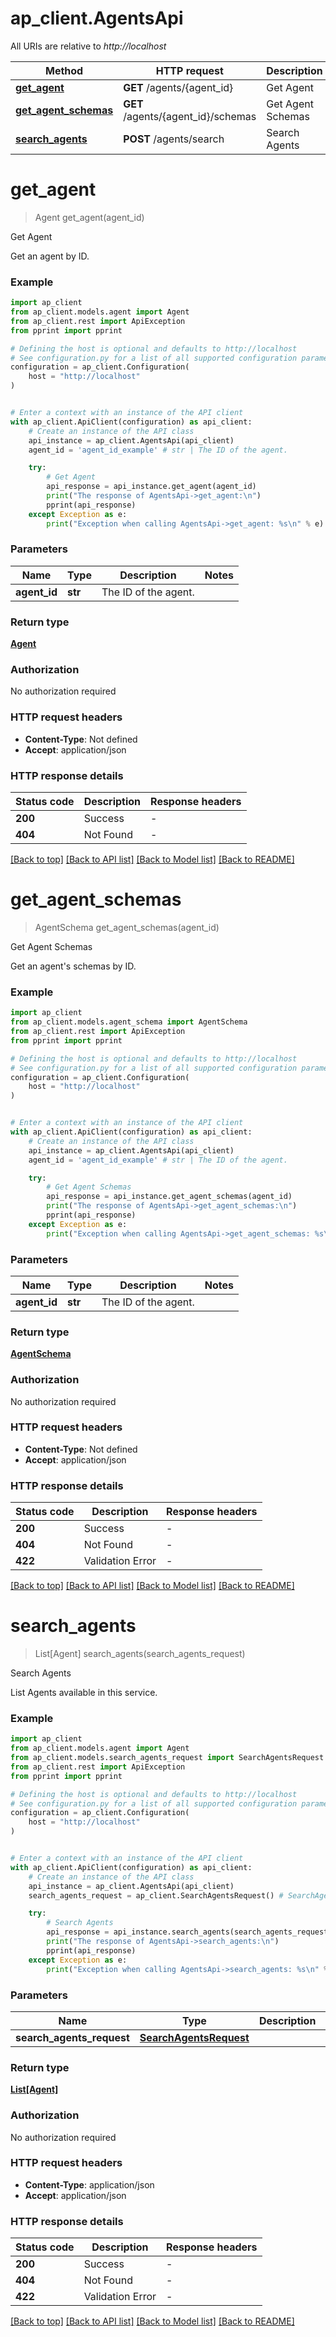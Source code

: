 # ap_client.AgentsApi

All URIs are relative to *http://localhost*

Method | HTTP request | Description
------------- | ------------- | -------------
[**get_agent**](AgentsApi.md#get_agent) | **GET** /agents/{agent_id} | Get Agent
[**get_agent_schemas**](AgentsApi.md#get_agent_schemas) | **GET** /agents/{agent_id}/schemas | Get Agent Schemas
[**search_agents**](AgentsApi.md#search_agents) | **POST** /agents/search | Search Agents


# **get_agent**
> Agent get_agent(agent_id)

Get Agent

Get an agent by ID.

### Example


```python
import ap_client
from ap_client.models.agent import Agent
from ap_client.rest import ApiException
from pprint import pprint

# Defining the host is optional and defaults to http://localhost
# See configuration.py for a list of all supported configuration parameters.
configuration = ap_client.Configuration(
    host = "http://localhost"
)


# Enter a context with an instance of the API client
with ap_client.ApiClient(configuration) as api_client:
    # Create an instance of the API class
    api_instance = ap_client.AgentsApi(api_client)
    agent_id = 'agent_id_example' # str | The ID of the agent.

    try:
        # Get Agent
        api_response = api_instance.get_agent(agent_id)
        print("The response of AgentsApi->get_agent:\n")
        pprint(api_response)
    except Exception as e:
        print("Exception when calling AgentsApi->get_agent: %s\n" % e)
```



### Parameters


Name | Type | Description  | Notes
------------- | ------------- | ------------- | -------------
 **agent_id** | **str**| The ID of the agent. | 

### Return type

[**Agent**](Agent.md)

### Authorization

No authorization required

### HTTP request headers

 - **Content-Type**: Not defined
 - **Accept**: application/json

### HTTP response details

| Status code | Description | Response headers |
|-------------|-------------|------------------|
**200** | Success |  -  |
**404** | Not Found |  -  |

[[Back to top]](#) [[Back to API list]](../README.md#documentation-for-api-endpoints) [[Back to Model list]](../README.md#documentation-for-models) [[Back to README]](../README.md)

# **get_agent_schemas**
> AgentSchema get_agent_schemas(agent_id)

Get Agent Schemas

Get an agent's schemas by ID.

### Example


```python
import ap_client
from ap_client.models.agent_schema import AgentSchema
from ap_client.rest import ApiException
from pprint import pprint

# Defining the host is optional and defaults to http://localhost
# See configuration.py for a list of all supported configuration parameters.
configuration = ap_client.Configuration(
    host = "http://localhost"
)


# Enter a context with an instance of the API client
with ap_client.ApiClient(configuration) as api_client:
    # Create an instance of the API class
    api_instance = ap_client.AgentsApi(api_client)
    agent_id = 'agent_id_example' # str | The ID of the agent.

    try:
        # Get Agent Schemas
        api_response = api_instance.get_agent_schemas(agent_id)
        print("The response of AgentsApi->get_agent_schemas:\n")
        pprint(api_response)
    except Exception as e:
        print("Exception when calling AgentsApi->get_agent_schemas: %s\n" % e)
```



### Parameters


Name | Type | Description  | Notes
------------- | ------------- | ------------- | -------------
 **agent_id** | **str**| The ID of the agent. | 

### Return type

[**AgentSchema**](AgentSchema.md)

### Authorization

No authorization required

### HTTP request headers

 - **Content-Type**: Not defined
 - **Accept**: application/json

### HTTP response details

| Status code | Description | Response headers |
|-------------|-------------|------------------|
**200** | Success |  -  |
**404** | Not Found |  -  |
**422** | Validation Error |  -  |

[[Back to top]](#) [[Back to API list]](../README.md#documentation-for-api-endpoints) [[Back to Model list]](../README.md#documentation-for-models) [[Back to README]](../README.md)

# **search_agents**
> List[Agent] search_agents(search_agents_request)

Search Agents

List Agents available in this service.

### Example


```python
import ap_client
from ap_client.models.agent import Agent
from ap_client.models.search_agents_request import SearchAgentsRequest
from ap_client.rest import ApiException
from pprint import pprint

# Defining the host is optional and defaults to http://localhost
# See configuration.py for a list of all supported configuration parameters.
configuration = ap_client.Configuration(
    host = "http://localhost"
)


# Enter a context with an instance of the API client
with ap_client.ApiClient(configuration) as api_client:
    # Create an instance of the API class
    api_instance = ap_client.AgentsApi(api_client)
    search_agents_request = ap_client.SearchAgentsRequest() # SearchAgentsRequest | 

    try:
        # Search Agents
        api_response = api_instance.search_agents(search_agents_request)
        print("The response of AgentsApi->search_agents:\n")
        pprint(api_response)
    except Exception as e:
        print("Exception when calling AgentsApi->search_agents: %s\n" % e)
```



### Parameters


Name | Type | Description  | Notes
------------- | ------------- | ------------- | -------------
 **search_agents_request** | [**SearchAgentsRequest**](SearchAgentsRequest.md)|  | 

### Return type

[**List[Agent]**](Agent.md)

### Authorization

No authorization required

### HTTP request headers

 - **Content-Type**: application/json
 - **Accept**: application/json

### HTTP response details

| Status code | Description | Response headers |
|-------------|-------------|------------------|
**200** | Success |  -  |
**404** | Not Found |  -  |
**422** | Validation Error |  -  |

[[Back to top]](#) [[Back to API list]](../README.md#documentation-for-api-endpoints) [[Back to Model list]](../README.md#documentation-for-models) [[Back to README]](../README.md)

